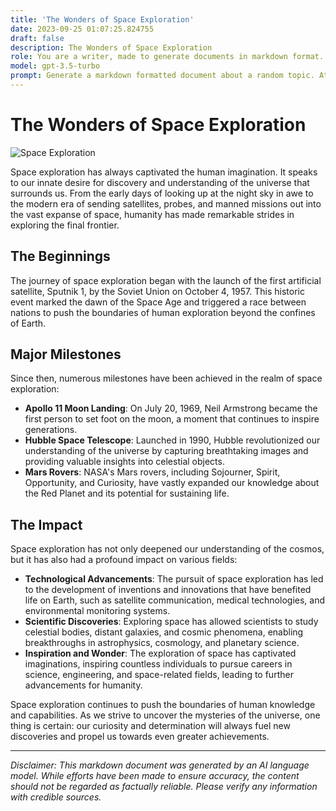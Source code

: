 ```yaml
---
title: 'The Wonders of Space Exploration'
date: 2023-09-25 01:07:25.824755
draft: false
description: The Wonders of Space Exploration
role: You are a writer, made to generate documents in markdown format. It is very important that all of the documents you generate are in valid markdown format.
model: gpt-3.5-turbo
prompt: Generate a markdown formatted document about a random topic. At the bottom, include a disclaimer explaining that the document was generated by you. The first line of the document should be the title. Make sure that the entire document is in proper markdown format, using a mix of various tags to make the document visually appealing.
---
```


# The Wonders of Space Exploration

![Space Exploration](https://images.unsplash.com/photo-1580895824569-3fc476c81c68)

Space exploration has always captivated the human imagination. It speaks to our innate desire for discovery and understanding of the universe that surrounds us. From the early days of looking up at the night sky in awe to the modern era of sending satellites, probes, and manned missions out into the vast expanse of space, humanity has made remarkable strides in exploring the final frontier.

## The Beginnings

The journey of space exploration began with the launch of the first artificial satellite, Sputnik 1, by the Soviet Union on October 4, 1957. This historic event marked the dawn of the Space Age and triggered a race between nations to push the boundaries of human exploration beyond the confines of Earth.

## Major Milestones

Since then, numerous milestones have been achieved in the realm of space exploration:

- **Apollo 11 Moon Landing**: On July 20, 1969, Neil Armstrong became the first person to set foot on the moon, a moment that continues to inspire generations.
- **Hubble Space Telescope**: Launched in 1990, Hubble revolutionized our understanding of the universe by capturing breathtaking images and providing valuable insights into celestial objects.
- **Mars Rovers**: NASA's Mars rovers, including Sojourner, Spirit, Opportunity, and Curiosity, have vastly expanded our knowledge about the Red Planet and its potential for sustaining life.

## The Impact

Space exploration has not only deepened our understanding of the cosmos, but it has also had a profound impact on various fields:

- **Technological Advancements**: The pursuit of space exploration has led to the development of inventions and innovations that have benefited life on Earth, such as satellite communication, medical technologies, and environmental monitoring systems.
- **Scientific Discoveries**: Exploring space has allowed scientists to study celestial bodies, distant galaxies, and cosmic phenomena, enabling breakthroughs in astrophysics, cosmology, and planetary science.
- **Inspiration and Wonder**: The exploration of space has captivated imaginations, inspiring countless individuals to pursue careers in science, engineering, and space-related fields, leading to further advancements for humanity.

Space exploration continues to push the boundaries of human knowledge and capabilities. As we strive to uncover the mysteries of the universe, one thing is certain: our curiosity and determination will always fuel new discoveries and propel us towards even greater achievements.

---

*Disclaimer: This markdown document was generated by an AI language model. While efforts have been made to ensure accuracy, the content should not be regarded as factually reliable. Please verify any information with credible sources.*